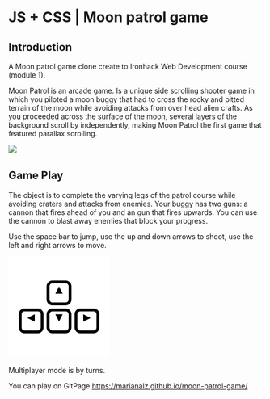 # JS + CSS | Moon patrol game

## Introduction

A Moon patrol game clone create to Ironhack Web Development course (module 1).

Moon Patrol is an arcade game. Is a unique side scrolling shooter game in which you piloted a moon buggy that had to cross the rocky and pitted terrain of the moon while avoiding attacks from over head alien crafts. As you proceeded across the surface of the moon, several layers of the background scroll by independently, making Moon Patrol the first game that featured parallax scrolling.

![](https://thumbs.gfycat.com/GenerousMeekCougar-small.gif)

## Game Play

The object is to complete the varying legs of the patrol course while avoiding craters and attacks from enemies. Your buggy has two guns: a cannon that fires ahead of you and an gun that fires upwards. You can use the cannon to blast away enemies that block your progress.
 
Use the space bar to jump, use the up and down arrows to shoot, use the left and right arrows to move. 

![](https://raw.githubusercontent.com/marianaLz/Atari2600-game-moon-patrol/master/docs/images/arrows.png)

Multiplayer mode is by turns.

You can play on GitPage https://marianalz.github.io/moon-patrol-game/
